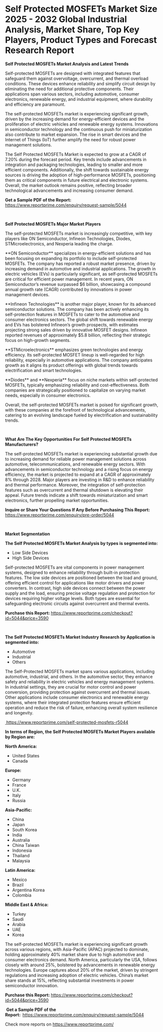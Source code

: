 <p><h1>Self Protected MOSFETs Market Size 2025 - 2032 Global Industrial Analysis, Market Share, Top Key Players, Product Types and Forecast Research Report</h1></p><p><strong>Self Protected MOSFETs Market Analysis and Latest Trends</strong></p>
<p><p>Self-protected MOSFETs are designed with integrated features that safeguard them against overvoltage, overcurrent, and thermal overload conditions. These devices enhance reliability and simplify circuit design by eliminating the need for additional protective components. Their applications span various sectors, including automotive, consumer electronics, renewable energy, and industrial equipment, where durability and efficiency are paramount.</p><p>The self-protected MOSFETs market is experiencing significant growth, driven by the increasing demand for energy-efficient devices and the proliferation of electric vehicles and renewable energy systems. Innovations in semiconductor technology and the continuous push for miniaturization also contribute to market expansion. The rise in smart devices and the Internet of Things (IoT) further amplify the need for robust power management solutions.</p><p>The Self Protected MOSFETs Market is expected to grow at a CAGR of 7.20% during the forecast period. Key trends include advancements in integration and packaging technologies, leading to smaller and more efficient components. Additionally, the shift towards sustainable energy sources is driving the adoption of high-performance MOSFETs, positioning them as critical components in future electrical and electronic systems. Overall, the market outlook remains positive, reflecting broader technological advancements and increasing consumer demand.</p></p>
<p><strong>Get a Sample PDF of the Report:&nbsp;</strong> <a href="https://www.reportprime.com/enquiry/request-sample/5044?utm_campaign=3386&utm_medium=2&utm_source=Github&utm_content=ia&utm_term=19032025&utm_id=self-protected-mosfets">https://www.reportprime.com/enquiry/request-sample/5044</a></p>
<p>&nbsp;</p>
<p><strong>Self Protected MOSFETs Major Market Players</strong></p>
<p><p>The self-protected MOSFETs market is increasingly competitive, with key players like ON Semiconductor, Infineon Technologies, Diodes, STMicroelectronics, and Nexperia leading the charge.</p><p>**ON Semiconductor** specializes in energy-efficient solutions and has been focusing on expanding its portfolio to include self-protected MOSFETs. The company has reported a robust market presence, driven by increasing demand in automotive and industrial applications. The growth in electric vehicles (EVs) is particularly significant, as self-protected MOSFETs are critical for efficient power management. In recent years, ON Semiconductor’s revenue surpassed $6 billion, showcasing a compound annual growth rate (CAGR) contributed by innovations in power management devices.</p><p>**Infineon Technologies** is another major player, known for its advanced semiconductor solutions. The company has been actively enhancing its self-protection features in MOSFETs to cater to the automotive and consumer electronics sectors. The global shift towards renewable energy and EVs has bolstered Infineon’s growth prospects, with estimates projecting strong sales driven by innovative MOSFET designs. Infineon reported revenues of approximately $5.8 billion, reflecting their strategic focus on high-growth segments.</p><p>**STMicroelectronics** emphasizes green technologies and energy efficiency. Its self-protected MOSFET lineup is well-regarded for high reliability, especially in automotive applications. The company anticipates growth as it aligns its product offerings with global trends towards electrification and smart technologies.</p><p>**Diodes** and **Nexperia** focus on niche markets within self-protected MOSFETs, typically emphasizing reliability and cost-effectiveness. Both companies are strategically positioned to capitalize on varying market needs, especially in consumer electronics.</p><p>Overall, the self-protected MOSFETs market is poised for significant growth, with these companies at the forefront of technological advancements, catering to an evolving landscape fueled by electrification and sustainability trends.</p></p>
<p>&nbsp;</p>
<p><strong>What Are The Key Opportunities For Self Protected MOSFETs Manufacturers?</strong></p>
<p><p>The self-protected MOSFETs market is experiencing substantial growth due to increasing demand for reliable power management solutions across automotive, telecommunications, and renewable energy sectors. With advancements in semiconductor technology and a rising focus on energy efficiency, the market is projected to expand at a CAGR of approximately 8% through 2028. Major players are investing in R&D to enhance reliability and thermal performance. Moreover, the integration of self-protection features such as overcurrent and thermal shutdown is elevating their appeal. Future trends indicate a shift towards miniaturization and smart electronics, further propelling market opportunities.</p></p>
<p><strong>Inquire or Share Your Questions If Any Before Purchasing This Report:</strong> <a href="https://www.reportprime.com/enquiry/pre-order/5044?utm_campaign=3386&utm_medium=2&utm_source=Github&utm_content=ia&utm_term=19032025&utm_id=self-protected-mosfets">https://www.reportprime.com/enquiry/pre-order/5044</a></p>
<p>&nbsp;</p>
<p><strong>Market Segmentation</strong></p>
<p><strong>The Self Protected MOSFETs Market Analysis by types is segmented into:</strong></p>
<p><ul><li>Low Side Devices</li><li>High Side Devices</li></ul></p>
<p><p>Self-protected MOSFETs are vital components in power management systems, designed to enhance reliability through built-in protection features. The low side devices are positioned between the load and ground, offering efficient control for applications like motor drivers and power converters. In contrast, high side devices connect between the power supply and the load, ensuring precise voltage regulation and protection for devices requiring higher voltage levels. Both types are essential for safeguarding electronic circuits against overcurrent and thermal events.</p></p>
<p><strong>Purchase this Report:&nbsp;</strong><a href="https://www.reportprime.com/checkout?id=5044&price=3590&utm_campaign=3386&utm_medium=2&utm_source=Github&utm_content=ia&utm_term=19032025&utm_id=self-protected-mosfets">https://www.reportprime.com/checkout?id=5044&price=3590</a></p>
<p>&nbsp;</p>
<p><strong>The Self Protected MOSFETs Market Industry Research by Application is segmented into:</strong></p>
<p><ul><li>Automotive</li><li>Industrial</li><li>Others</li></ul></p>
<p><p>The Self-Protected MOSFETs market spans various applications, including automotive, industrial, and others. In the automotive sector, they enhance safety and reliability in electric vehicles and energy management systems. In industrial settings, they are crucial for motor control and power conversion, providing protection against overcurrent and thermal issues. Other applications include consumer electronics and renewable energy systems, where their integrated protection features ensure efficient operation and reduce the risk of failure, enhancing overall system resilience and longevity.</p></p>
<p><a href="https://www.reportprime.com/self-protected-mosfets-r5044?utm_campaign=3386&utm_medium=2&utm_source=Github&utm_content=ia&utm_term=19032025&utm_id=self-protected-mosfets">&nbsp;https://www.reportprime.com/self-protected-mosfets-r5044</a></p>
<p><strong>In terms of Region, the Self Protected MOSFETs Market Players available by Region are:</strong></p>
<p>
    <p> <strong> North America: </strong>
        <ul>
            <li>United States</li>
            <li>Canada</li>
        </ul>
        </p> 
    <p> <strong> Europe: </strong>
        <ul>
            <li>Germany</li>
            <li>France</li>
            <li>U.K.</li>
            <li>Italy</li>
            <li>Russia</li>
        </ul>
        </p> 
    <p> <strong> Asia-Pacific: </strong>
        <ul>
            <li>China</li>
            <li>Japan</li>
            <li>South Korea</li>
            <li>India</li>
            <li>Australia</li>
            <li>China Taiwan</li>
            <li>Indonesia</li>
            <li>Thailand</li>
            <li>Malaysia</li>
        </ul>
        </p> 
    <p> <strong> Latin America: </strong>
        <ul>
            <li>Mexico</li>
            <li>Brazil</li>
            <li>Argentina Korea</li>
            <li>Colombia</li>
        </ul>
        </p> 
    <p> <strong> Middle East & Africa: </strong>
        <ul>
            <li>Turkey</li>
            <li>Saudi</li>
            <li>Arabia</li>
            <li>UAE</li>
            <li>Korea</li>
        </ul>
    </p>
    </p>
<p><p>The self-protected MOSFETs market is experiencing significant growth across various regions, with Asia-Pacific (APAC) projected to dominate, holding approximately 40% market share due to high automotive and consumer electronics demand. North America, particularly the USA, follows closely with around 25%, bolstered by advancements in renewable energy technologies. Europe captures about 20% of the market, driven by stringent regulations and increasing adoption of electric vehicles. China’s market share stands at 15%, reflecting substantial investments in power semiconductor innovation.</p></p>
<p><strong>Purchase this Report: </strong><a href="https://www.reportprime.com/checkout?id=5044&price=3590&utm_campaign=3386&utm_medium=2&utm_source=Github&utm_content=ia&utm_term=19032025&utm_id=self-protected-mosfets">https://www.reportprime.com/checkout?id=5044&price=3590</a></p>
<p>&nbsp;<strong>Get a Sample PDF of the Report:&nbsp;&nbsp;</strong><a href="https://www.reportprime.com/enquiry/request-sample/5044?utm_campaign=3386&utm_medium=2&utm_source=Github&utm_content=ia&utm_term=19032025&utm_id=self-protected-mosfets">https://www.reportprime.com/enquiry/request-sample/5044</a></p>
<p><strong></strong></p>
<p>Check more reports on <a href="https://www.reportprime.com/?utm_campaign=3386&utm_medium=2&utm_source=Github&utm_content=ia&utm_term=19032025&utm_id=self-protected-mosfets">https://www.reportprime.com/</a></p>
